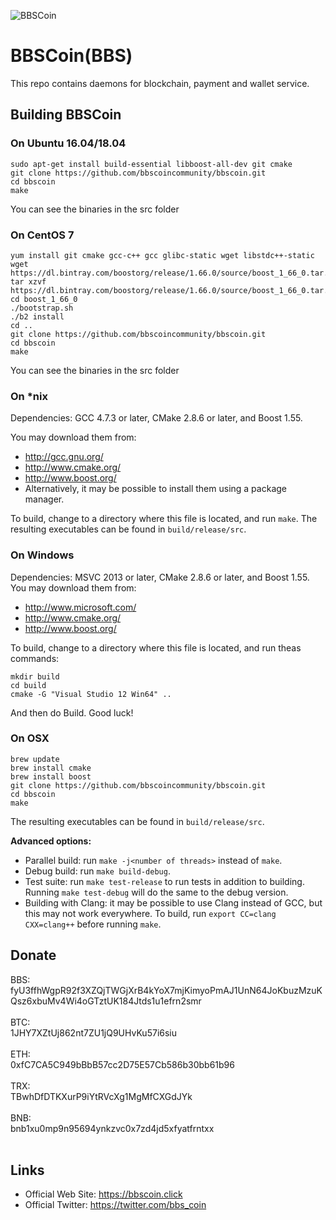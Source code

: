 ![BBSCoin](https://github.com/bbscoincommunity/bbscoin/blob/master/logos/bbscoin.png "BBSCoin")

# BBSCoin(BBS)

This repo contains daemons for blockchain, payment and wallet service.

## Building BBSCoin 

### On Ubuntu 16.04/18.04

```
sudo apt-get install build-essential libboost-all-dev git cmake
git clone https://github.com/bbscoincommunity/bbscoin.git
cd bbscoin
make
```

You can see the binaries in the src folder

### On CentOS 7

```
yum install git cmake gcc-c++ gcc glibc-static wget libstdc++-static
wget https://dl.bintray.com/boostorg/release/1.66.0/source/boost_1_66_0.tar.gz
tar xzvf https://dl.bintray.com/boostorg/release/1.66.0/source/boost_1_66_0.tar.gz
cd boost_1_66_0
./bootstrap.sh
./b2 install
cd ..
git clone https://github.com/bbscoincommunity/bbscoin.git
cd bbscoin
make
```

You can see the binaries in the src folder

### On *nix

Dependencies: GCC 4.7.3 or later, CMake 2.8.6 or later, and Boost 1.55.

You may download them from:

* http://gcc.gnu.org/
* http://www.cmake.org/
* http://www.boost.org/
* Alternatively, it may be possible to install them using a package manager.

To build, change to a directory where this file is located, and run `make`. The resulting executables can be found in `build/release/src`.

### On Windows
Dependencies: MSVC 2013 or later, CMake 2.8.6 or later, and Boost 1.55. You may download them from:

* http://www.microsoft.com/
* http://www.cmake.org/
* http://www.boost.org/

To build, change to a directory where this file is located, and run theas commands: 
```
mkdir build
cd build
cmake -G "Visual Studio 12 Win64" ..
```

And then do Build.
Good luck!

### On OSX
```
brew update
brew install cmake
brew install boost
git clone https://github.com/bbscoincommunity/bbscoin.git
cd bbscoin
make
```
The resulting executables can be found in `build/release/src`.

**Advanced options:**

* Parallel build: run `make -j<number of threads>` instead of `make`.
* Debug build: run `make build-debug`.
* Test suite: run `make test-release` to run tests in addition to building. Running `make test-debug` will do the same to the debug version.
* Building with Clang: it may be possible to use Clang instead of GCC, but this may not work everywhere. To build, run `export CC=clang CXX=clang++` before running `make`.

## Donate
BBS: <br>fyU3ffhWgpR92f3XZQjTWGjXrB4kYoX7mjKimyoPmAJ1UnN64JoKbuzMzuKQsz6xbuMv4Wi4oGTztUK184Jtds1u1efrn2smr <br><br>
BTC: <br>1JHY7XZtUj862nt7ZU1jQ9UHvKu57i6siu <br><br>
ETH: <br>0xfC7CA5C949bBbB57cc2D75E57Cb586b30bb61b96 <br><br>
TRX: <br>TBwhDfDTKXurP9iYtRVcXg1MgMfCXGdJYk <br><br>
BNB: <br>bnb1xu0mp9n95694ynkzvc0x7zd4jd5xfyatfrntxx <br><br>

## Links

* Official Web Site: https://bbscoin.click
* Official Twitter: https://twitter.com/bbs_coin
